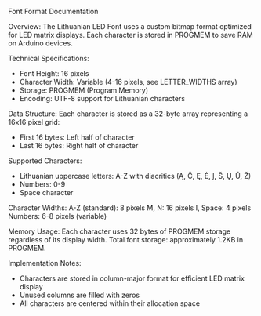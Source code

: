 Font Format Documentation

Overview:
The Lithuanian LED Font uses a custom bitmap format optimized for LED matrix displays. 
Each character is stored in PROGMEM to save RAM on Arduino devices.

Technical Specifications:
- Font Height: 16 pixels
- Character Width: Variable (4-16 pixels, see LETTER_WIDTHS array)
- Storage: PROGMEM (Program Memory)
- Encoding: UTF-8 support for Lithuanian characters

Data Structure:
Each character is stored as a 32-byte array representing a 16x16 pixel grid:
- First 16 bytes: Left half of character
- Last 16 bytes: Right half of character

Supported Characters:
- Lithuanian uppercase letters: A-Z with diacritics (Ą, Č, Ę, Ė, Į, Š, Ų, Ū, Ž)
- Numbers: 0-9
- Space character

Character Widths:
A-Z (standard): 8 pixels
M, N: 16 pixels
I, Space: 4 pixels
Numbers: 6-8 pixels (variable)

Memory Usage:
Each character uses 32 bytes of PROGMEM storage regardless of its display width.
Total font storage: approximately 1.2KB in PROGMEM.

Implementation Notes:
- Characters are stored in column-major format for efficient LED matrix display
- Unused columns are filled with zeros
- All characters are centered within their allocation space
